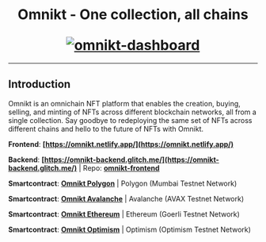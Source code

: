 <h1 align="center">
  <p align="center"><strong>Omnikt - One collection, all chains</strong></p>
  <a href="https://omnikt.netlify.app/"><img src="https://devfolio.co/_next/image?url=https%3A%2F%2Fassets.devfolio.co%2Fhackathons%2Ff83b2f48642548c485ceb162047645a3%2Fprojects%2F284ea748371e4f42a4c7abae9d12baf1%2Fd2657070-4d94-49fe-a385-e5ffbf858d16.png&w=1440&q=75" alt="omnikt-dashboard"></a>
</h1>


---
## **Introduction**

Omnikt is an omnichain NFT platform that enables the creation, buying, selling, and minting of NFTs across different blockchain networks, all from a single collection. Say goodbye to redeploying the same set of NFTs across different chains and hello to the future of NFTs with Omnikt.


**Frontend**: **[https://omnikt.netlify.app/](https://omnikt.netlify.app/)** 

**Backend**: **[https://omnikt-backend.glitch.me/](https://omnikt-backend.glitch.me/)** | Repo: **[omnikt-frontend](https://github.com/3ndre/omnikt)**

**Smartcontract**: **[Omnikt Polygon](https://mumbai.polygonscan.com/address/0x4a19413212847e2BA9a4Aaabd590a061DFdDAF15)** | Polygon (Mumbai Testnet Network)

**Smartcontract**: **[Omnikt Avalanche](https://testnet.snowtrace.io/address/0x5B9Eb7055c01825c6f4573DbB177bAEC1232D147)** | Avalanche (AVAX Testnet Network)

**Smartcontract**: **[Omnikt Ethereum](https://goerli.etherscan.io/address/0xa54e375204b218f447a1c251f1a9ddc644b4ae05)** | Ethereum (Goerli Testnet Network)

**Smartcontract**: **[Omnikt Optimism](https://goerli-optimism.etherscan.io/address/0xb9b7471713e03506903b9ab4592aaa2a9ab848a6)** | Optimism (Optimism Testnet Network)

